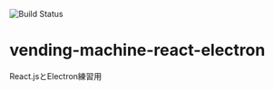 ![Build Status](https://circleci.com/gh/tokno/vending-machine-react-electron.png)

# vending-machine-react-electron
React.jsとElectron練習用

